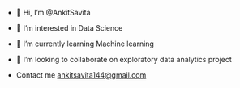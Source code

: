 - 👋 Hi, I’m @AnkitSavita
- 👀 I’m interested in Data Science 
- 🌱 I’m currently learning Machine learning 
- 💞️ I’m looking to collaborate on exploratory data analytics project 

- Contact me ankitsavita144@gmail.com 

<!---
AnkitSavita/AnkitSavita is a ✨ special ✨ repository because its `README.md` (this file) appears on your GitHub profile.
You can click the Preview link to take a look at your changes.
--->
